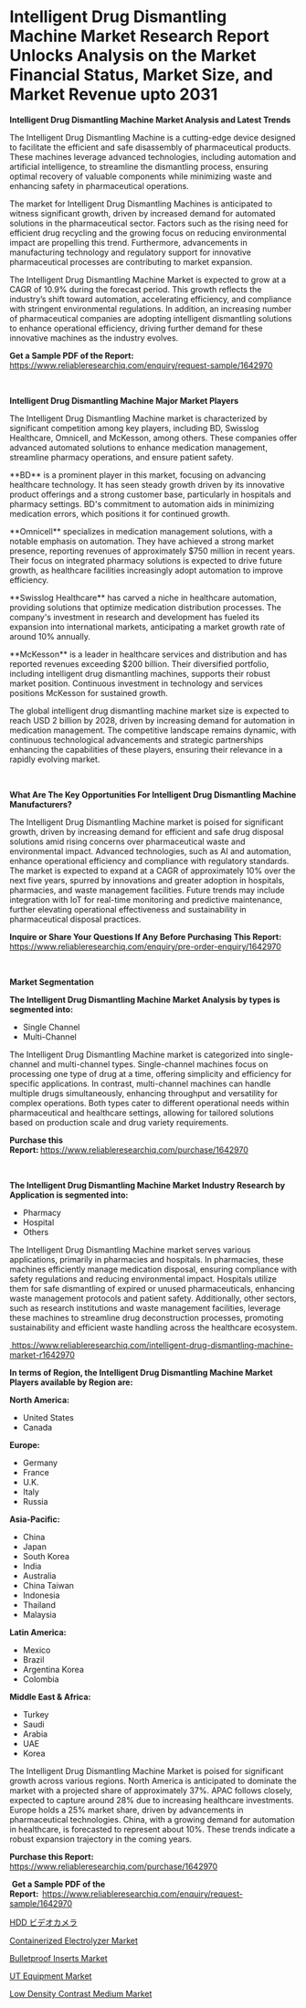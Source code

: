<p><h1>Intelligent Drug Dismantling Machine Market Research Report Unlocks Analysis on the Market Financial Status, Market Size, and Market Revenue upto 2031</h1></p><p><strong>Intelligent Drug Dismantling Machine Market Analysis and Latest Trends</strong></p>
<p><p>The Intelligent Drug Dismantling Machine is a cutting-edge device designed to facilitate the efficient and safe disassembly of pharmaceutical products. These machines leverage advanced technologies, including automation and artificial intelligence, to streamline the dismantling process, ensuring optimal recovery of valuable components while minimizing waste and enhancing safety in pharmaceutical operations.</p><p>The market for Intelligent Drug Dismantling Machines is anticipated to witness significant growth, driven by increased demand for automated solutions in the pharmaceutical sector. Factors such as the rising need for efficient drug recycling and the growing focus on reducing environmental impact are propelling this trend. Furthermore, advancements in manufacturing technology and regulatory support for innovative pharmaceutical processes are contributing to market expansion.</p><p>The Intelligent Drug Dismantling Machine Market is expected to grow at a CAGR of 10.9% during the forecast period. This growth reflects the industry’s shift toward automation, accelerating efficiency, and compliance with stringent environmental regulations. In addition, an increasing number of pharmaceutical companies are adopting intelligent dismantling solutions to enhance operational efficiency, driving further demand for these innovative machines as the industry evolves.</p></p>
<p><strong>Get a Sample PDF of the Report:&nbsp;</strong> <a href="https://www.reliableresearchiq.com/enquiry/request-sample/1642970?utm_campaign=101&utm_medium=2&utm_source=Github&utm_content=ia&utm_term=30102024&utm_id=intelligent-drug-dismantling-machine">https://www.reliableresearchiq.com/enquiry/request-sample/1642970</a></p>
<p>&nbsp;</p>
<p><strong>Intelligent Drug Dismantling Machine Major Market Players</strong></p>
<p><p>The Intelligent Drug Dismantling Machine market is characterized by significant competition among key players, including BD, Swisslog Healthcare, Omnicell, and McKesson, among others. These companies offer advanced automated solutions to enhance medication management, streamline pharmacy operations, and ensure patient safety.</p><p>**BD** is a prominent player in this market, focusing on advancing healthcare technology. It has seen steady growth driven by its innovative product offerings and a strong customer base, particularly in hospitals and pharmacy settings. BD's commitment to automation aids in minimizing medication errors, which positions it for continued growth.</p><p>**Omnicell** specializes in medication management solutions, with a notable emphasis on automation. They have achieved a strong market presence, reporting revenues of approximately $750 million in recent years. Their focus on integrated pharmacy solutions is expected to drive future growth, as healthcare facilities increasingly adopt automation to improve efficiency.</p><p>**Swisslog Healthcare** has carved a niche in healthcare automation, providing solutions that optimize medication distribution processes. The company's investment in research and development has fueled its expansion into international markets, anticipating a market growth rate of around 10% annually.</p><p>**McKesson** is a leader in healthcare services and distribution and has reported revenues exceeding $200 billion. Their diversified portfolio, including intelligent drug dismantling machines, supports their robust market position. Continuous investment in technology and services positions McKesson for sustained growth.</p><p>The global intelligent drug dismantling machine market size is expected to reach USD 2 billion by 2028, driven by increasing demand for automation in medication management. The competitive landscape remains dynamic, with continuous technological advancements and strategic partnerships enhancing the capabilities of these players, ensuring their relevance in a rapidly evolving market.</p></p>
<p>&nbsp;</p>
<p><strong>What Are The Key Opportunities For Intelligent Drug Dismantling Machine Manufacturers?</strong></p>
<p><p>The Intelligent Drug Dismantling Machine market is poised for significant growth, driven by increasing demand for efficient and safe drug disposal solutions amid rising concerns over pharmaceutical waste and environmental impact. Advanced technologies, such as AI and automation, enhance operational efficiency and compliance with regulatory standards. The market is expected to expand at a CAGR of approximately 10% over the next five years, spurred by innovations and greater adoption in hospitals, pharmacies, and waste management facilities. Future trends may include integration with IoT for real-time monitoring and predictive maintenance, further elevating operational effectiveness and sustainability in pharmaceutical disposal practices.</p></p>
<p><strong>Inquire or Share Your Questions If Any Before Purchasing This Report:</strong> <a href="https://www.reliableresearchiq.com/enquiry/pre-order-enquiry/1642970?utm_campaign=101&utm_medium=2&utm_source=Github&utm_content=ia&utm_term=30102024&utm_id=intelligent-drug-dismantling-machine">https://www.reliableresearchiq.com/enquiry/pre-order-enquiry/1642970</a></p>
<p>&nbsp;</p>
<p><strong>Market Segmentation</strong></p>
<p><strong>The Intelligent Drug Dismantling Machine Market Analysis by types is segmented into:</strong></p>
<p><ul><li>Single Channel</li><li>Multi-Channel</li></ul></p>
<p><p>The Intelligent Drug Dismantling Machine market is categorized into single-channel and multi-channel types. Single-channel machines focus on processing one type of drug at a time, offering simplicity and efficiency for specific applications. In contrast, multi-channel machines can handle multiple drugs simultaneously, enhancing throughput and versatility for complex operations. Both types cater to different operational needs within pharmaceutical and healthcare settings, allowing for tailored solutions based on production scale and drug variety requirements.</p></p>
<p><strong>Purchase this Report:&nbsp;</strong><a href="https://www.reliableresearchiq.com/purchase/1642970?utm_campaign=101&utm_medium=2&utm_source=Github&utm_content=ia&utm_term=30102024&utm_id=intelligent-drug-dismantling-machine">https://www.reliableresearchiq.com/purchase/1642970</a></p>
<p>&nbsp;</p>
<p><strong>The Intelligent Drug Dismantling Machine Market Industry Research by Application is segmented into:</strong></p>
<p><ul><li>Pharmacy</li><li>Hospital</li><li>Others</li></ul></p>
<p><p>The Intelligent Drug Dismantling Machine market serves various applications, primarily in pharmacies and hospitals. In pharmacies, these machines efficiently manage medication disposal, ensuring compliance with safety regulations and reducing environmental impact. Hospitals utilize them for safe dismantling of expired or unused pharmaceuticals, enhancing waste management protocols and patient safety. Additionally, other sectors, such as research institutions and waste management facilities, leverage these machines to streamline drug deconstruction processes, promoting sustainability and efficient waste handling across the healthcare ecosystem.</p></p>
<p><a href="https://www.reliableresearchiq.com/intelligent-drug-dismantling-machine-market-r1642970?utm_campaign=101&utm_medium=2&utm_source=Github&utm_content=ia&utm_term=30102024&utm_id=intelligent-drug-dismantling-machine">&nbsp;https://www.reliableresearchiq.com/intelligent-drug-dismantling-machine-market-r1642970</a></p>
<p><strong>In terms of Region, the Intelligent Drug Dismantling Machine Market Players available by Region are:</strong></p>
<p>
    <p> <strong> North America: </strong>
        <ul>
            <li>United States</li>
            <li>Canada</li>
        </ul>
        </p> 
    <p> <strong> Europe: </strong>
        <ul>
            <li>Germany</li>
            <li>France</li>
            <li>U.K.</li>
            <li>Italy</li>
            <li>Russia</li>
        </ul>
        </p> 
    <p> <strong> Asia-Pacific: </strong>
        <ul>
            <li>China</li>
            <li>Japan</li>
            <li>South Korea</li>
            <li>India</li>
            <li>Australia</li>
            <li>China Taiwan</li>
            <li>Indonesia</li>
            <li>Thailand</li>
            <li>Malaysia</li>
        </ul>
        </p> 
    <p> <strong> Latin America: </strong>
        <ul>
            <li>Mexico</li>
            <li>Brazil</li>
            <li>Argentina Korea</li>
            <li>Colombia</li>
        </ul>
        </p> 
    <p> <strong> Middle East & Africa: </strong>
        <ul>
            <li>Turkey</li>
            <li>Saudi</li>
            <li>Arabia</li>
            <li>UAE</li>
            <li>Korea</li>
        </ul>
    </p>
    </p>
<p><p>The Intelligent Drug Dismantling Machine Market is poised for significant growth across various regions. North America is anticipated to dominate the market with a projected share of approximately 37%. APAC follows closely, expected to capture around 28% due to increasing healthcare investments. Europe holds a 25% market share, driven by advancements in pharmaceutical technologies. China, with a growing demand for automation in healthcare, is forecasted to represent about 10%. These trends indicate a robust expansion trajectory in the coming years.</p></p>
<p><strong>Purchase this Report: </strong><a href="https://www.reliableresearchiq.com/purchase/1642970?utm_campaign=101&utm_medium=2&utm_source=Github&utm_content=ia&utm_term=30102024&utm_id=intelligent-drug-dismantling-machine">https://www.reliableresearchiq.com/purchase/1642970</a></p>
<p>&nbsp;<strong>Get a Sample PDF of the Report:&nbsp;&nbsp;</strong><a href="https://www.reliableresearchiq.com/enquiry/request-sample/1642970?utm_campaign=101&utm_medium=2&utm_source=Github&utm_content=ia&utm_term=30102024&utm_id=intelligent-drug-dismantling-machine">https://www.reliableresearchiq.com/enquiry/request-sample/1642970</a></p>
<p><strong></strong></p>
<p><p><a href="https://github.com/lababdou/Market-Research-Report-List-6/blob/main/840480821382.md?utm_campaign=101&utm_medium=2&utm_source=Github&utm_content=ia&utm_term=30102024&utm_id=intelligent-drug-dismantling-machine">HDD ビデオカメラ</a></p><p><a href="https://issuu.com/reportprime-2/docs/containerized-electrolyzer-market-s_9763cacea26bd7?utm_campaign=101&utm_medium=2&utm_source=Github&utm_content=ia&utm_term=30102024&utm_id=intelligent-drug-dismantling-machine">Containerized Electrolyzer Market</a></p><p><a href="https://www.linkedin.com/pulse/bulletproof-inserts-market-outlook-forecast-from-2024-2031-6uygc?utm_campaign=101&utm_medium=2&utm_source=Github&utm_content=ia&utm_term=30102024&utm_id=intelligent-drug-dismantling-machine">Bulletproof Inserts Market</a></p><p><a href="https://github.com/azucena6lzcou/Market-Research-Report-List-1/blob/main/ut-equipment-market.md?utm_campaign=101&utm_medium=2&utm_source=Github&utm_content=ia&utm_term=30102024&utm_id=intelligent-drug-dismantling-machine">UT Equipment Market</a></p><p><a href="https://github.com/ellenqyqdyches/Market-Research-Report-List-1/blob/main/low-density-contrast-medium-market.md?utm_campaign=101&utm_medium=2&utm_source=Github&utm_content=ia&utm_term=30102024&utm_id=intelligent-drug-dismantling-machine">Low Density Contrast Medium Market</a></p></p>
